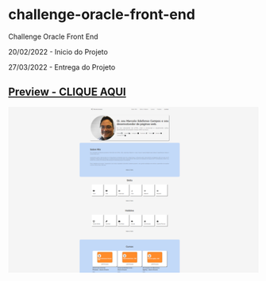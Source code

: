 # challenge-oracle-front-end
Challenge Oracle Front End

20/02/2022 - Inicio do Projeto

27/03/2022 - Entrega do Projeto

## [Preview - CLIQUE AQUI](https://marceloicampos.github.io/challenge-oracle-front-end/)

![](https://raw.githubusercontent.com/marceloicampos/challenge-oracle-front-end/main/preview.png)
